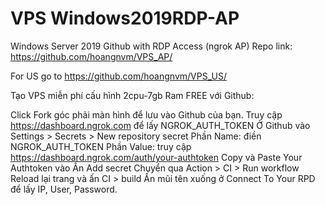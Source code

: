 # VPS Windows2019RDP-AP

Windows Server 2019 Github with RDP Access (ngrok AP) Repo link: https://github.com/hoangnvm/VPS_AP/

For US go to https://github.com/hoangnvm/VPS_US/

Tạo VPS miễn phí cấu hình 2cpu-7gb Ram FREE với Github:

Click Fork góc phải màn hình để lưu vào Github của bạn.
Truy cập https://dashboard.ngrok.com để lấy NGROK_AUTH_TOKEN
Ở Github vào Settings > Secrets > New repository secret
Phần Name: điền NGROK_AUTH_TOKEN
Phần Value: truy cập https://dashboard.ngrok.com/auth/your-authtoken Copy và Paste Your Authtoken vào
Ấn Add secret
Chuyển qua Action > CI > Run workflow
Reload lại trang và ấn CI > build
Ấn mũi tên xuống ở Connect To Your RPD để lấy IP, User, Password.
